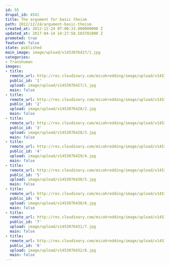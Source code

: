 ```yaml
---
id: 55
drupal_id: 4541
title: The argument for basic theism
path: 2012/12/24/argument-basic-theism
created_at: 2012-12-24 07:00:33.000000000 Z
updated_at: 2017-04-14 14:27:58.583701000 Z
promoted: true
featured: false
state: published
main_image: image/upload/v1453076427/1.jpg
categories:
- Transhuman
images:
- title: 
  remote_url: http://res.cloudinary.com/micahredding/image/upload/v1453076427/1.jpg
  public_id: '1'
  upload: image/upload/v1453076427/1.jpg
  main: false
- title: 
  remote_url: http://res.cloudinary.com/micahredding/image/upload/v1453076428/2.jpg
  public_id: '2'
  upload: image/upload/v1453076428/2.jpg
  main: false
- title: 
  remote_url: http://res.cloudinary.com/micahredding/image/upload/v1453076428/3.jpg
  public_id: '3'
  upload: image/upload/v1453076428/3.jpg
  main: false
- title: 
  remote_url: http://res.cloudinary.com/micahredding/image/upload/v1453076429/4.jpg
  public_id: '4'
  upload: image/upload/v1453076429/4.jpg
  main: false
- title: 
  remote_url: http://res.cloudinary.com/micahredding/image/upload/v1453076430/5.jpg
  public_id: '5'
  upload: image/upload/v1453076430/5.jpg
  main: false
- title: 
  remote_url: http://res.cloudinary.com/micahredding/image/upload/v1453076430/6.jpg
  public_id: '6'
  upload: image/upload/v1453076430/6.jpg
  main: false
- title: 
  remote_url: http://res.cloudinary.com/micahredding/image/upload/v1453076431/7.jpg
  public_id: '7'
  upload: image/upload/v1453076431/7.jpg
  main: false
- title: 
  remote_url: http://res.cloudinary.com/micahredding/image/upload/v1453076432/8.jpg
  public_id: '8'
  upload: image/upload/v1453076432/8.jpg
  main: false
---
```

<img src="http://res.cloudinary.com/micahredding/image/upload/v1453076427/1.jpg" alt="" title="" class="image-large" />
<img src="http://res.cloudinary.com/micahredding/image/upload/v1453076428/2.jpg" alt="" title="" class="image-large" />
<img src="http://res.cloudinary.com/micahredding/image/upload/v1453076428/3.jpg" alt="" title="" class="image-large" />
<img src="http://res.cloudinary.com/micahredding/image/upload/v1453076429/4.jpg" alt="" title="" class="image-large" />
<img src="http://res.cloudinary.com/micahredding/image/upload/v1453076430/5.jpg" alt="" title="" class="image-large" />
<img src="http://res.cloudinary.com/micahredding/image/upload/v1453076430/6.jpg" alt="" title="" class="image-large" />
<img src="http://res.cloudinary.com/micahredding/image/upload/v1453076431/7.jpg" alt="" title="" class="image-large" />
<img src="http://res.cloudinary.com/micahredding/image/upload/v1453076432/8.jpg" alt="" title="" class="image-large" />

